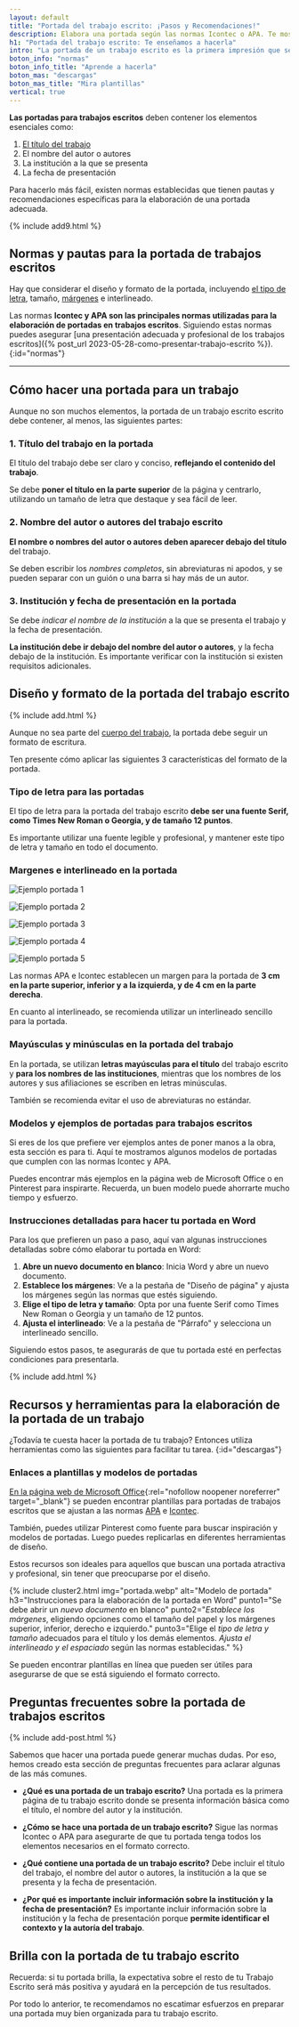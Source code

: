 ```yaml
---
layout: default
title: "Portada del trabajo escrito: ¡Pasos y Recomendaciones!"
description: Elabora una portada según las normas Icontec o APA. Te mostramos recursos y herramientas útiles para lograr una portada de calidad para tu presentación.
h1: "Portada del trabajo escrito: Te enseñamos a hacerla"
intro: "La portada de un trabajo escrito es la primera impresión que se tiene del mismo. Es por eso que es importante que esta tenga un diseño y formato adecuados."
boton_info: "normas"
boton_info_title: "Aprende a hacerla"
boton_mas: "descargas"
boton_mas_title: "Mira plantillas"
vertical: true
---
```

**Las portadas para trabajos escritos** deben contener los elementos esenciales como:

1. [El título del trabajo]({{'titulos-trabajo-escrito'|relative_url}} "Títulos")
2. El nombre del autor o autores
3. La institución a la que se presenta
4. La fecha de presentación

Para hacerlo más fácil, existen normas establecidas que tienen pautas y recomendaciones específicas para la elaboración de una portada adecuada.
<!-- Anclaje para que la barra fijada no cubra el siguiente subtítulo -->

{% include add9.html %}

## Normas y pautas para la portada de trabajos escritos

Hay que considerar el diseño y formato de la portada, incluyendo [el tipo de letra]({{'textos-y-fuentes-trabajo-escrito'|relative_url}} "Letras y fuentes"), tamaño, [márgenes]({{'margenes-trabajo-escrito'|relative_url}} "Márgenes") e interlineado.

Las normas **Icontec y APA son las principales normas utilizadas para la elaboración de portadas en trabajos escritos**. Siguiendo estas normas puedes asegurar [una presentación adecuada y profesional de los trabajos escritos]({% post_url 2023-05-28-como-presentar-trabajo-escrito %}).
{:id="normas"}

-----

## Cómo hacer una portada para un trabajo

Aunque no son muchos elementos, la portada de un trabajo escrito escrito debe contener, al menos, las siguientes partes:

### 1. Título del trabajo en la portada

El título del trabajo debe ser claro y conciso, **reflejando el contenido del trabajo**.

Se debe **poner el título en la parte superior** de la página y centrarlo, utilizando un tamaño de letra que destaque y sea fácil de leer.

### 2. Nombre del autor o autores del trabajo escrito

**El nombre o nombres del autor o autores deben aparecer debajo del título** del trabajo.

Se deben escribir los *nombres completos*, sin abreviaturas ni apodos, y se pueden separar con un guión o una barra si hay más de un autor.

### 3. Institución y fecha de presentación en la portada

Se debe *indicar el nombre de la institución* a la que se presenta el trabajo y la fecha de presentación.

**La institución debe ir debajo del nombre del autor o autores**, y la fecha debajo de la institución. Es importante verificar con la institución si existen requisitos adicionales.

## Diseño y formato de la portada del trabajo escrito

{% include add.html %}

Aunque no sea parte del [cuerpo del trabajo]({{'cuerpo-trabajo-escrito'|relative_url}} "Cuerpo del trabajo"), la portada debe seguir un formato de escritura.

Ten presente cómo aplicar las siguientes 3 características del formato de la portada.

### Tipo de letra para las portadas

El tipo de letra para la portada del trabajo escrito **debe ser una fuente Serif, como Times New Roman o Georgia, y de tamaño 12 puntos**.

Es importante utilizar una fuente legible y profesional, y mantener este tipo de letra y tamaño en todo el documento.

### Margenes e interlineado en la portada

![Ejemplo portada 1]({{'img/portada1.webp'|relative_url}} "Imagen con ejemplos de portadas")

![Ejemplo portada 2]({{'img/portada2.webp'|relative_url}} "Imagen con ejemplos de portadas")

![Ejemplo portada 3]({{'img/portada3.webp'|relative_url}} "Imagen con ejemplos de portadas")

![Ejemplo portada 4]({{'img/portada4.webp'|relative_url}} "Imagen con ejemplos de portadas")

![Ejemplo portada 5]({{'img/portada5.webp'|relative_url}} "Imagen con ejemplos de portadas")

Las normas APA e Icontec establecen un margen para la portada de **3 cm en la parte superior, inferior y a la izquierda, y de 4 cm en la parte derecha**.

En cuanto al interlineado, se recomienda utilizar un interlineado sencillo para la portada.

### Mayúsculas y minúsculas en la portada del trabajo

En la portada, se utilizan **letras mayúsculas para el título** del trabajo escrito y **para los nombres de las instituciones**, mientras que los nombres de los autores y sus afiliaciones se escriben en letras minúsculas.

También se recomienda evitar el uso de abreviaturas no estándar.

### Modelos y ejemplos de portadas para trabajos escritos

Si eres de los que prefiere ver ejemplos antes de poner manos a la obra, esta sección es para ti. Aquí te mostramos algunos modelos de portadas que cumplen con las normas Icontec y APA.

Puedes encontrar más ejemplos en la página web de Microsoft Office o en Pinterest para inspirarte. Recuerda, un buen modelo puede ahorrarte mucho tiempo y esfuerzo.

### Instrucciones detalladas para hacer tu portada en Word

Para los que prefieren un paso a paso, aquí van algunas instrucciones detalladas sobre cómo elaborar tu portada en Word:

1. **Abre un nuevo documento en blanco**: Inicia Word y abre un nuevo documento.
2. **Establece los márgenes**: Ve a la pestaña de "Diseño de página" y ajusta los márgenes según las normas que estés siguiendo.
3. **Elige el tipo de letra y tamaño**: Opta por una fuente Serif como Times New Roman o Georgia y un tamaño de 12 puntos.
4. **Ajusta el interlineado**: Ve a la pestaña de "Párrafo" y selecciona un interlineado sencillo.

Siguiendo estos pasos, te asegurarás de que tu portada esté en perfectas condiciones para presentarla.

{% include add.html %}

## Recursos y herramientas para la elaboración de la portada de un trabajo

¿Todavía te cuesta hacer la portada de tu trabajo? Entonces utiliza herramientas como las siguientes para facilitar tu tarea.
{:id="descargas"}

### Enlaces a plantillas y modelos de portadas

[En la página web de Microsoft Office](https://support.microsoft.com/es-es/office/descargar-plantillas-pregeneradas-gratuitas-29f2a18d-29a6-4a07-998b-cfe5ff7ffbbb){:rel="nofollow noopener noreferrer" target="_blank"} se pueden encontrar plantillas para portadas de trabajos escritos que se ajustan a las normas [APA]({{site.baseurl}}/normas-apa) e [Icontec]({{site.baseurl}}/normas-icontec).

También, puedes utilizar Pinterest como fuente para buscar inspiración y modelos de portadas. Luego puedes replicarlas en diferentes herramientas de diseño.

Estos recursos son ideales para aquellos que buscan una portada atractiva y profesional, sin tener que preocuparse por el diseño.

{% include cluster2.html img="portada.webp" alt="Modelo de portada" h3="Instrucciones para la elaboración de la portada en Word" punto1="Se debe abrir un *nuevo documento* en blanco" punto2="*Establece los márgenes*, eligiendo opciones como el tamaño del papel y los márgenes superior, inferior, derecho e izquierdo." punto3="Elige el *tipo de letra y tamaño* adecuados para el título y los demás elementos. *Ajusta el interlineado y el espaciado* según las normas establecidas." %}

Se pueden encontrar plantillas en línea que pueden ser útiles para asegurarse de que se está siguiendo el formato correcto.
<!-- Anclaje para que la barra fijada no cubra el siguiente subtítulo -->

## Preguntas frecuentes sobre la portada de trabajos escritos

{% include add-post.html %}

Sabemos que hacer una portada puede generar muchas dudas. Por eso, hemos creado esta sección de preguntas frecuentes para aclarar algunas de las más comunes.

- **¿Qué es una portada de un trabajo escrito?**
  Una portada es la primera página de tu trabajo escrito donde se presenta información básica como el título, el nombre del autor y la institución.

- **¿Cómo se hace una portada de un trabajo escrito?**
  Sigue las normas Icontec o APA para asegurarte de que tu portada tenga todos los elementos necesarios en el formato correcto.

- **¿Qué contiene una portada de un trabajo escrito?**
  Debe incluir el título del trabajo, el nombre del autor o autores, la institución a la que se presenta y la fecha de presentación.

- **¿Por qué es importante incluir información sobre la institución y la fecha de presentación?**
  Es importante incluir información sobre la institución y la fecha de presentación porque **permite identificar el contexto y la autoría del trabajo**.

## Brilla con la portada de tu trabajo escrito

Recuerda: si tu portada brilla, la expectativa sobre el resto de tu Trabajo Escrito será más positiva y ayudará en la percepción de tus resultados.

Por todo lo anterior, te recomendamos no escatimar esfuerzos en preparar una portada muy bien organizada para tu trabajo escrito.

